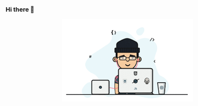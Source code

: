 ### Hi there 👋



<!--
Coder Gif
-->
<img src='/coder_gif.gif' align='right' width='70%' alt='Coder boy'/>
